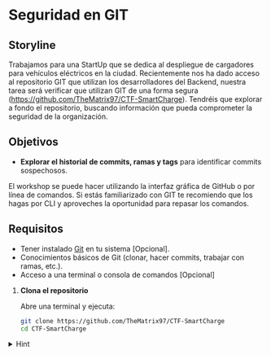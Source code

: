 # Seguridad en GIT

## Storyline

Trabajamos para una StartUp que se dedica al despliegue de cargadores para vehículos eléctricos en la ciudad. Recientemente nos ha dado acceso al repositorio GIT que utilizan los desarrolladores del Backend, nuestra tarea será verificar que utilizan GIT de una forma segura (https://github.com/TheMatrix97/CTF-SmartCharge). 
Tendréis que explorar a fondo el repositorio, buscando información que pueda comprometer la seguridad de la organización.

## Objetivos

- **Explorar el historial de commits, ramas y tags** para identificar commits sospechosos.

El workshop se puede hacer utilizando la interfaz gráfica de GitHub o por línea de comandos. Si estás familiarizado con GIT te recomiendo que los hagas por CLI y aproveches la oportunidad para repasar los comandos.

## Requisitos

- Tener instalado [Git](https://git-scm.com) en tu sistema [Opcional].
- Conocimientos básicos de Git (clonar, hacer commits, trabajar con ramas, etc.).
- Acceso a una terminal o consola de comandos [Opcional]


1. **Clona el repositorio**

   Abre una terminal y ejecuta:

   ```bash
   git clone https://github.com/TheMatrix97/CTF-SmartCharge
   cd CTF-SmartCharge
   ```

<details>
<summary>Hint</summary>

Encontrarás una propuesta de solución en el fichero [solution_ofuscated.md](./extra/solution_ofuscated.md). Utilízalo como último recurso ;)

```bash
cat extra/solution_ofuscated.md | base64 -d > extra/solution.md
```


</details>
